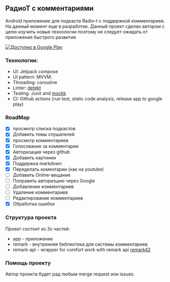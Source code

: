 ## РадиоТ с комментариями

Android приложение для подкаста Radio-t с поддержкой комментариев. На данный момент еще в разработке. Данный проект сделан автором с целю изучить новые технологии поэтому не следует ожидать от приложения быстрого развития.

<a href='https://play.google.com/store/apps/details?id=com.stelmashchuk.radio_t&pcampaignid=pcampaignidMKT-Other-global-all-co-prtnr-py-PartBadge-Mar2515-1'><img alt='Доступно в Google Play' src='https://play.google.com/intl/en_us/badges/static/images/badges/ru_badge_web_generic.png'/></a>

### Технологии:

- UI: Jetpack compose
- UI pattern: MVVM.
- Threading: coroutine
- Linter: [detekt](https://github.com/detekt/detekt)
- Testing: Junit and [mockk](https://github.com/mockk/mockk)
- CI: Github actions (run test, static code analysis, release app to google play)

### RoadMap

- [x] просмотр списка подкастов
- [x] Добавить темы слушателей
- [x] просмотр комментариев
- [x] Голосование за комментарии
- [x] Авторизация через github
- [x] Добавить картинки
- [x] Поддержка markdown
- [x] Переделать коментарии (как на youtube)
- [ ] Добавить Online-вещание
- [ ] Поправить авторизцию через Google
- [ ] Добавление комментариев
- [ ] Удаление комментариев
- [ ] Редактирование комментариев
- [x] Обработка ошибок

### Структура проекта

Проект состоит из 3х частей:

- app - приложение
- remark - внутренняя библиотека для системы комментариев
- remark-api - wrapper for comfort work with remark api [remark42](https://github.com/umputun/remark42)

### Помощь проекту

Автор проекта будет рад любым merge request или issues.
